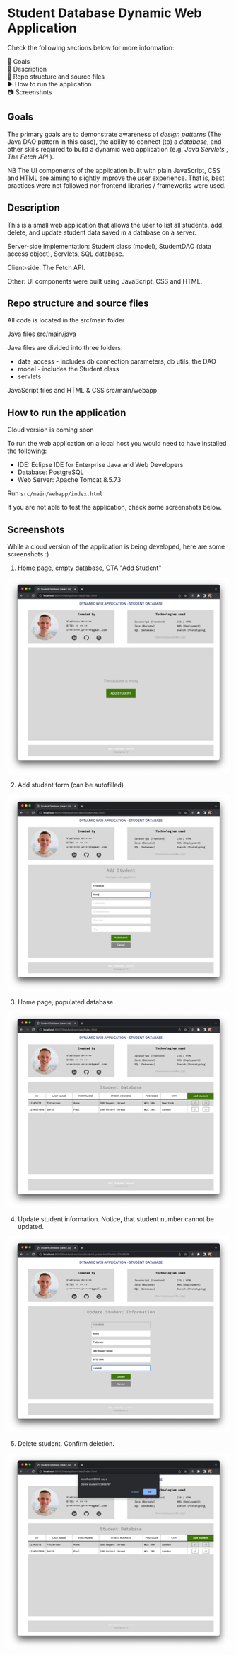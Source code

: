 # Student Database Dynamic Web Application

Check the following sections below for more information:

:dart:  Goals \
:memo:  Description \
:file_folder:  Repo structure and source files \
:arrow_forward:  How to run the application \
:camera:  Screenshots 

## Goals

The primary goals are to demonstrate awareness of _design patterns_ (The Java DAO pattern in this case), the ability to connect (to) a _database_, and other skills required to build a dynamic web application (e.g. _Java Servlets_ , _The Fetch API_ ).

NB The UI components of the application built with plain JavaScript, CSS and HTML are aiming to slightly improve the user experience. That is, best practices were not followed nor frontend libraries / frameworks were used.

## Description

This is a small web application that allows the user to list all students, add, delete, and update student data saved in a database on a server.

Server-side implementation: Student class (model), StudentDAO (data access object), Servlets, SQL database.  

Client-side: The Fetch API. 

Other: UI components were built using JavaScript, CSS and HTML.

## Repo structure and source files

All code is located in the src/main folder

Java files src/main/java

Java files are divided into three folders:
* data_access - includes db connection parameters, db utils, the DAO
* model - includes the Student class
* servlets

JavaScript files and HTML & CSS src/main/webapp

## How to run the application

Cloud version is coming soon

To run the web application on a local host you would need to have installed the following:

- IDE: Eclipse IDE for Enterprise Java and Web Developers
- Database: PostgreSQL
- Web Server: Apache Tomcat 8.5.73

Run `src/main/webapp/index.html`

If you are not able to test the application, check some screenshots below.

## Screenshots

While a cloud version of the application is being developed, here are some screenshots :)

1. Home page, empty database, CTA "Add Student"

![home page](https://github.com/vladislav-altunin/student-database-fullstack/blob/main/src/main/webapp/images/student_db_pics/empty.png)

2. Add student form (can be autofilled)

![add student](https://github.com/vladislav-altunin/student-database-fullstack/blob/main/src/main/webapp/images/student_db_pics/add.png)

3. Home page, populated database

![database](https://github.com/vladislav-altunin/student-database-fullstack/blob/main/src/main/webapp/images/student_db_pics/database.png)

4. Update student information. Notice, that student number cannot be updated.

![update student](https://github.com/vladislav-altunin/student-database-fullstack/blob/main/src/main/webapp/images/student_db_pics/update.png)

5. Delete student. Confirm deletion.

![delete student](https://github.com/vladislav-altunin/student-database-fullstack/blob/main/src/main/webapp/images/student_db_pics/delete.png)
